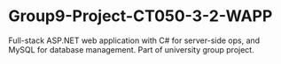# Group9-Project-CT050-3-2-WAPP

Full-stack ASP.NET web application with C# for server-side ops, and MySQL for database management. Part of university group project. 

